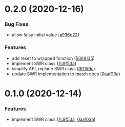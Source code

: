 # 0.2.0 (2020-12-16)

### Bug Fixes

- allow falsy initial value
  ([a936c22](https://github.com/tkesgar/reine/commit/a936c22ce71793ca77a288d5da7887b82609e7c3))

### Features

- add reset to wrapped function
  ([5608135](https://github.com/tkesgar/reine/commit/5608135afeb7a4ffaffae2d432ef52d206622760))
- implement SWR class
  ([7c9f53a](https://github.com/tkesgar/reine/commit/7c9f53a70f18aeb5949da0dd13cfbe660a9bccc6))
- simplify API, replace SWR class
  ([f9f159c](https://github.com/tkesgar/reine/commit/f9f159c7a4003bf2091718bf3906ce38ca357607))
- update SWR implementation to match docs
  ([0aaf03a](https://github.com/tkesgar/reine/commit/0aaf03a8cdc4e8d16bb858c413f9ec2763be6db1))

# 0.1.0 (2020-12-14)

### Features

- implement SWR class
  ([7c9f53a](https://github.com/tkesgar/reine/commit/7c9f53a70f18aeb5949da0dd13cfbe660a9bccc6),
  [0aaf03a](https://github.com/tkesgar/reine/commit/0aaf03a8cdc4e8d16bb858c413f9ec2763be6db1))
